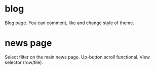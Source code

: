 # blog
Blog page. You can comment, like and change style of theme.
# news page
Select filter on the main news page.
Up-button scroll functional.
View selector (row/tile).

